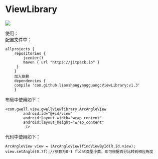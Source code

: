 # ViewLibrary #  

[![](https://jitpack.io/v/lianshangyangguang/ViewLibrary.svg)](https://jitpack.io/#lianshangyangguang/ViewLibrary)  

使用：<br>
配置文件中：  
``` 
allprojects {
    repositories {
        jcenter()
        maven { url "https://jitpack.io" }
     }
    }                                          
    加入依赖
    dependencies {
    compile 'com.github.lianshangyangguang:ViewLibrary:v1.3'
    }
```
布局中使用如下：

```
<com.gwell.view.gwellviewlibrary.ArcAngleView
        android:id="@+id/view"
        android:layout_width="wrap_content"
        android:layout_height="wrap_content"
         />
```
代码中使用如下：

```
ArcAngleView view = (ArcAngleView)findViewById(R.id.view);
view.setAngle(0.7f);//参数为0-1 float类型小数，即可根据百分比转到相应角度
  
  ```

